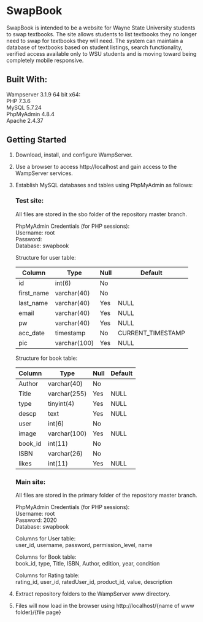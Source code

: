 # SwapBook  
SwapBook is intended to be a website for Wayne State University students to swap textbooks. The site allows students to list textbooks they no longer need to swap for textbooks they will need. The system can maintain a database of textbooks based on student listings, search functionality, verified access available only to WSU students and is moving toward being completely mobile responsive. 

## Built With:  
Wampserver 3.1.9 64 bit x64:  
PHP 7.3.6  
MySQL 5.7.24   
PhpMyAdmin 4.8.4  
Apache 2.4.37  

## Getting Started 
1.	Download, install, and configure WampServer. 
2.	Use a browser to access http<span></span>://localhost and gain access to the WampServer services.
3.	Establish MySQL databases and tables using PhpMyAdmin as follows:

    ### Test site:  
    All files are stored in the sbo folder of the repository master branch. 

    PhpMyAdmin Credentials (for PHP sessions):  
    Username: root  
    Password:  
    Database: swapbook  

    Structure for user table:  
    
    Column | Type | Null | Default
    -------|------|------|--------
    id | int(6) | No |
    first_name | varchar(40) | No |
    last_name | varchar(40) | Yes | NULL
    email | varchar(40) | Yes | NULL
    pw|varchar(40)|Yes|NULL
    acc_date|timestamp|No|CURRENT_TIMESTAMP
    pic|varchar(100)|Yes|NULL

    Structure for book table:  
    
    Column | Type | Null | Default
    -------|------|------|--------
    Author|varchar(40)|No|
    Title|varchar(255)|Yes|NULL
    type|tinyint(4)|Yes|NULL
    descp|text|Yes|NULL
    user|int(6)|No|
    image|varchar(100)|Yes|NULL
    book_id|int(11)|No|
    ISBN|varchar(26)|No|
    likes|int(11)|Yes|NULL

    ### Main site:  
    All files are stored in the primary folder of the repository master branch.

    PhpMyAdmin Credentials (for PHP sessions):  
    Username: root  
    Password: 2020  
    Database:  swapbook  
 
    Columns for User table:  
    user_id, username, password, permission_level, name  

    Columns for Book table:  
    book_id, type, Title, ISBN, Author, edition, year, condition  

    Columns for Rating table:  
    rating_id, user_id, ratedUser_id, product_id, value, description  

4.	Extract repository folders to the WampServer www directory.  
5.	Files will now load in the browser using http:<span></span>//localhost/{name of www folder}/{file page}  
